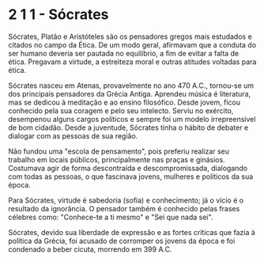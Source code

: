 # 2 1 1 - Sócrates

Sócrates, Platão e Aristóteles são os pensadores gregos mais estudados e citados no campo da Ética. De um modo geral, afirmavam que a conduta do ser humano deveria ser pautada no equilíbrio, a fim de evitar a falta de ética. Pregavam a virtude, a estreiteza moral e outras atitudes voltadas para ética.

Sócrates nasceu em Atenas, provavelmente no ano 470 A.C., tornou-se um dos principais pensadores da Grécia Antiga. Aprendeu música é literatura, mas se dedicou à meditação e ao ensino filosófico. Desde jovem, ficou conhecido pela sua coragem e pelo seu intelecto. Serviu no exército, desempenou alguns cargos políticos e sempre foi um modelo irrepreensível de bom cidadão. Desde a juventude, Sócrates tinha o hábito de debater e dialogar com as pessoas de sua região.

Não fundou uma "escola de pensamento", pois preferiu realizar seu trabalho em locais públicos, principalmente nas praças e ginásios. Costumava agir de forma descontraída e descompromissada, dialogando com todas as pessoas, o que fascinava jovens, mulheres e políticos da sua época.

Para Sócrates, virtude é sabedoria (sofia) e conhecimento; já o vício é o resultado da ignorância. O pensador também é conhecido pelas frases célebres como: "Conhece-te a ti mesmo" e "Sei que nada sei".

Sócrates, devido sua liberdade de expressão e as fortes críticas que fazia à política da Grécia, foi acusado de corromper os jovens da época e foi condenado a beber cicuta, morrendo em 399 A.C.